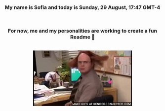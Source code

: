 


<div align="center">
<h3 >My name is Sofia and today is Sunday, 29 August, 17:47 GMT-4</h3><br>
<h3 >For now, me and my personalities are working to create a fun Readme 👋
</h3><br>
<img src='img/dwight.gif' alt='working...'/>
</div>
